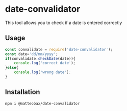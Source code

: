 
# date-convalidator

This tool allows you to check if a date is entered correctly



## Usage

```javascript
const convalidate = require('date-convalidator');
const date='dd/mm/yyyy';
if(convalidate.checkDate(date)){
    console.log('correct date');
}else{
    console.log('wrong date');
}
```

## Installation

```
npm i @matteobax/date-convalidator
```

